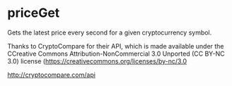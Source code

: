 # priceGet

Gets the latest price every second for a given cryptocurrency symbol.

Thanks to CryptoCompare for their API, which is made available under the CCreative Commons Attribution-NonCommercial 3.0 Unported (CC BY-NC 3.0) license (https://creativecommons.org/licenses/by-nc/3.0

http://cryptocompare.com/api

